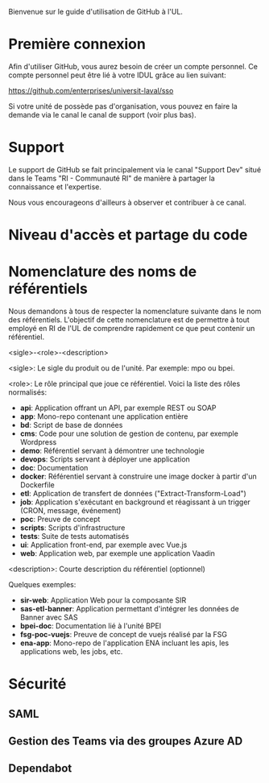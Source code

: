 Bienvenue sur le guide d'utilisation de GitHub à l'UL.

# Première connexion
Afin d'utiliser GitHub, vous aurez besoin de créer un compte personnel. Ce compte personnel peut être lié à votre IDUL grâce au lien suivant:

https://github.com/enterprises/universit-laval/sso

Si votre unité de possède pas d'organisation, vous pouvez en faire la demande via le canal le canal de support (voir plus bas).

# Support

Le support de GitHub se fait principalement via le canal "Support Dev" situé dans le Teams "RI - Communauté RI" de manière à partager la connaissance et l'expertise.

Nous vous encourageons d'ailleurs à observer et contribuer à ce canal.

# Niveau d'accès et partage du code

# Nomenclature des noms de référentiels

Nous demandons à tous de respecter la nomenclature suivante dans le nom des référentiels. L'objectif de cette nomenclature est de permettre à tout employé en RI de l'UL de comprendre rapidement ce que peut contenir un référentiel.

\<sigle\>-\<role\>-\<description\>
  
\<sigle\>: Le sigle du produit ou de l'unité. Par exemple: mpo ou bpei.

\<role\>: Le rôle principal que joue ce référentiel. Voici la liste des rôles normalisés:
- **api**: Application offrant un API, par exemple REST ou SOAP
- **app**: Mono-repo contenant une application entière
- **bd**: Script de base de données
- **cms**: Code pour une solution de gestion de contenu, par exemple Wordpress
- **demo**: Référentiel servant à démontrer une technologie
- **devops**: Scripts servant à déployer une application
- **doc**: Documentation
- **docker**: Référentiel servant à construire une image docker à partir d'un Dockerfile
- **etl**: Application de transfert de données ("Extract-Transform-Load")
- **job**: Application s'exécutant en background et réagissant à un trigger (CRON, message, événement)
- **poc**: Preuve de concept
- **scripts**: Scripts d'infrastructure
- **tests**: Suite de tests automatisés
- **ui**: Application front-end, par exemple avec Vue.js
- **web**: Application web, par exemple une application Vaadin

\<description\>: Courte description du référentiel (optionnel)
  
Quelques exemples:

- **sir-web**: Application Web pour la composante SIR
- **sas-etl-banner**: Application permettant d'intégrer les données de Banner avec SAS
- **bpei-doc**: Documentation lié à l'unité BPEI
- **fsg-poc-vuejs**: Preuve de concept de vuejs réalisé par la FSG
- **ena-app**: Mono-repo de l'application ENA incluant les apis, les applications web, les jobs, etc. 

# Sécurité



## SAML

## Gestion des Teams via des groupes Azure AD

## Dependabot
